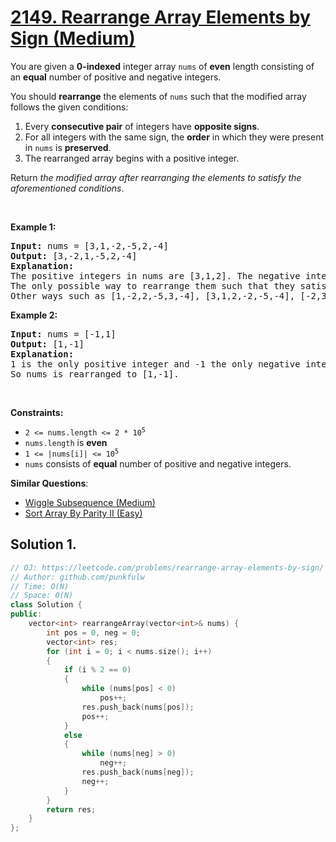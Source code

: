 # [2149. Rearrange Array Elements by Sign (Medium)](https://leetcode.com/problems/rearrange-array-elements-by-sign/)

<p>You are given a <strong>0-indexed</strong> integer array <code>nums</code> of <strong>even</strong> length consisting of an <strong>equal</strong> number of positive and negative integers.</p>

<p>You should <strong>rearrange</strong> the elements of <code>nums</code> such that the modified array follows the given conditions:</p>

<ol>
	<li>Every <strong>consecutive pair</strong> of integers have <strong>opposite signs</strong>.</li>
	<li>For all integers with the same sign, the <strong>order</strong> in which they were present in <code>nums</code> is <strong>preserved</strong>.</li>
	<li>The rearranged array begins with a positive integer.</li>
</ol>

<p>Return <em>the modified array after rearranging the elements to satisfy the aforementioned conditions</em>.</p>

<p>&nbsp;</p>
<p><strong>Example 1:</strong></p>

<pre><strong>Input:</strong> nums = [3,1,-2,-5,2,-4]
<strong>Output:</strong> [3,-2,1,-5,2,-4]
<strong>Explanation:</strong>
The positive integers in nums are [3,1,2]. The negative integers are [-2,-5,-4].
The only possible way to rearrange them such that they satisfy all conditions is [3,-2,1,-5,2,-4].
Other ways such as [1,-2,2,-5,3,-4], [3,1,2,-2,-5,-4], [-2,3,-5,1,-4,2] are incorrect because they do not satisfy one or more conditions.  
</pre>

<p><strong>Example 2:</strong></p>

<pre><strong>Input:</strong> nums = [-1,1]
<strong>Output:</strong> [1,-1]
<strong>Explanation:</strong>
1 is the only positive integer and -1 the only negative integer in nums.
So nums is rearranged to [1,-1].
</pre>

<p>&nbsp;</p>
<p><strong>Constraints:</strong></p>

<ul>
	<li><code>2 &lt;= nums.length &lt;= 2 * 10<sup>5</sup></code></li>
	<li><code>nums.length</code> is <strong>even</strong></li>
	<li><code>1 &lt;= |nums[i]| &lt;= 10<sup>5</sup></code></li>
	<li><code>nums</code> consists of <strong>equal</strong> number of positive and negative integers.</li>
</ul>


**Similar Questions**:
* [Wiggle Subsequence (Medium)](https://leetcode.com/problems/wiggle-subsequence/)
* [Sort Array By Parity II (Easy)](https://leetcode.com/problems/sort-array-by-parity-ii/)

## Solution 1.

```cpp
// OJ: https://leetcode.com/problems/rearrange-array-elements-by-sign/
// Author: github.com/punkfulw
// Time: O(N)
// Space: O(N)
class Solution {
public:
    vector<int> rearrangeArray(vector<int>& nums) {
        int pos = 0, neg = 0;
        vector<int> res;
        for (int i = 0; i < nums.size(); i++)
        {
            if (i % 2 == 0)
            {
                while (nums[pos] < 0)
                    pos++;
                res.push_back(nums[pos]);
                pos++;
            }
            else
            {
                while (nums[neg] > 0)
                    neg++;
                res.push_back(nums[neg]);
                neg++;
            }
        }
        return res;
    }
};
```
